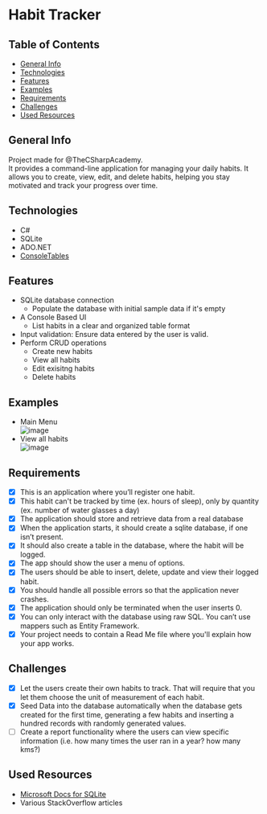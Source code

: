 # Habit Tracker

## Table of Contents
- [General Info](#general-info)
- [Technologies](#technologies)
- [Features](#features)
- [Examples](#examples)
- [Requirements](#requirements)
- [Challenges](#challenges)
- [Used Resources](#used-resources)

## General Info
Project made for @TheCSharpAcademy.  
It provides a command-line application for managing your daily habits. It allows you to create, view, edit, and delete habits, helping you stay motivated and track your progress over time.

## Technologies
- C#
- SQLite
- ADO.NET
- [ConsoleTables](https://github.com/khalidabuhakmeh/ConsoleTables)

## Features
- SQLite database connection
	- Populate the database with initial sample data if it's empty
- A Console Based UI
	- List habits in a clear and organized table format 
- Input validation: Ensure data entered by the user is valid.
- Perform CRUD operations
	- Create new habits
	- View all habits
	- Edit exisitng habits
	- Delete habits

## Examples
- Main Menu  
![image](https://github.com/Dejmenek/CodeReviews.Console.HabitTracker/assets/83865666/1c7772d4-402e-45fc-9f99-985f3452c20a)
- View all habits  
![image](https://github.com/Dejmenek/CodeReviews.Console.HabitTracker/assets/83865666/811a05c8-7f9d-41a5-ae32-0e30aa6a28c8)

## Requirements
- [x] This is an application where you’ll register one habit.
- [x] This habit can't be tracked by time (ex. hours of sleep), only by quantity (ex. number of water glasses a day)
- [x] The application should store and retrieve data from a real database
- [x] When the application starts, it should create a sqlite database, if one isn’t present.
- [x] It should also create a table in the database, where the habit will be logged.
- [x] The app should show the user a menu of options.
- [x] The users should be able to insert, delete, update and view their logged habit.
- [x] You should handle all possible errors so that the application never crashes.
- [x] The application should only be terminated when the user inserts 0.
- [x] You can only interact with the database using raw SQL. You can’t use mappers such as Entity Framework.
- [x] Your project needs to contain a Read Me file where you'll explain how your app works.

## Challenges
- [x] Let the users create their own habits to track. That will require that you let them choose the unit of measurement of each habit.
- [x] Seed Data into the database automatically when the database gets created for the first time, generating a few habits and inserting a hundred records with randomly generated values.
- [ ] Create a report functionality where the users can view specific information (i.e. how many times the user ran in a year? how many kms?)

## Used Resources
- [Microsoft Docs for SQLite](https://learn.microsoft.com/en-us/dotnet/standard/data/sqlite/?tabs=netcore-cli)
- Various StackOverflow articles
